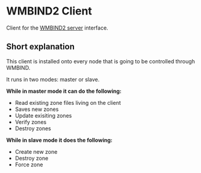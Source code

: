 WMBIND2 Client
==============

Client for the [WMBIND2 server](https://github.com/voldern/wmbind2)
interface.

Short explanation
-----------------
This client is installed onto every node that is going to be controlled
through WMBIND.

It runs in two modes: master or slave.

**While in master mode it can do the following:**

* Read existing zone files living on the client
* Saves new zones
* Update exisiting zones
* Verify zones
* Destroy zones

**While in slave mode it does the following:**

* Create new zone
* Destroy zone
* Force zone

